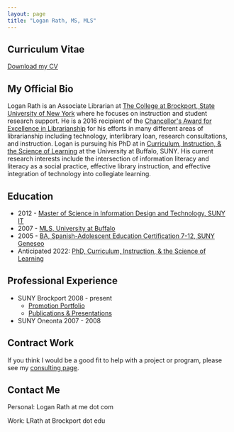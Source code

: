 ```yaml
---
layout: page
title: "Logan Rath, MS, MLS"
---
```



Curriculum Vitae
---
[<i class="fas fa-file-pdf fa-2x pr-2 ml-3"></i>Download my CV](/rath_cv_web.pdf)


My Official Bio
---
Logan Rath is an Associate Librarian at [The College at Brockport, State University of New York](https://brockport.edu/library) where he focuses on instruction and student research support. He is a 2016 recipient of the [Chancellor's Award for Excellence in Librarianship](https://www.suny.edu/impact/education/faculty/chancellorsawards/) for his efforts in many different areas of librarianship including technology, interlibrary loan, research consultations, and instruction. Logan is pursuing his PhD at in [Curriculum, Instruction, &amp; the Science of Learning](https://ed.buffalo.edu/teaching/academics/doctorate/cisl.html) at  the University at Buffalo, SUNY. His current research interests include the intersection of information literacy and literacy as a social practice, effective library instruction, and effective integration of technology into collegiate learning.


Education
---
* 2012 - [Master of Science in Information Design and Technology, SUNY IT](https://sunypoly.edu/graduate/idt/)
* 2007 - [MLS, University at Buffalo](http://ed.buffalo.edu/information.html)
* 2005 - [BA, Spanish-Adolescent Education Certification 7-12, SUNY Geneseo](https://www.geneseo.edu)
* Anticipated 2022: [PhD, Curriculum, Instruction, &amp; the Science of Learning](https://ed.buffalo.edu/teaching/academics/doctorate/cisl.html)


Professional Experience
---
* SUNY Brockport 2008 - present
  * [Promotion Portfolio](https://promotion.loganrath.com)
  * [Publications &amp; Presentations](/scholarship/)
* SUNY Oneonta 2007 - 2008


Contract Work
---
If you think I would be a good fit to help with a project or program, please see my [consulting page](/consulting/).


Contact Me
---
Personal: Logan Rath at me dot com

Work: LRath at Brockport dot edu
